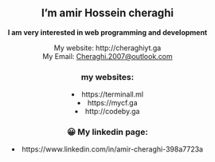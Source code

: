 <center><h2>I’m amir Hossein cheraghi </h2>
<p>
<b>
I am very interested in web programming and development
</b>

<br />
 <p>My website: http://cheraghiyt.ga 
<br /> My Email: <a href="mailto:Cheraghi.2007@outlook.com">Cheraghi.2007@outlook.com</a>

<center><h3>my websites:</center></h3>
<li> https://terminall.ml <br />
<li> https://mycf.ga <br />
<li> http://codeby.ga <br />
<center><h3> 😀️ My linkedin page:
</center></h3>
<li>https://www.linkedin.com/in/amir-cheraghi-398a7723a
</li>
